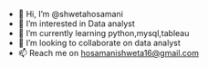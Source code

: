 - 👋 Hi, I’m @shwetahosamani
- 👀 I’m interested in Data analyst
- 🌱 I’m currently learning python,mysql,tableau
- 💞️ I’m looking to collaborate on data analyst
- 📫 Reach me on hosamanishweta16@gmail.com

<!---
shwetahosamani/shwetahosamani is a ✨ special ✨ repository because its `README.md` (this file) appears on your GitHub profile.
You can click the Preview link to take a look at your changes.
--->
